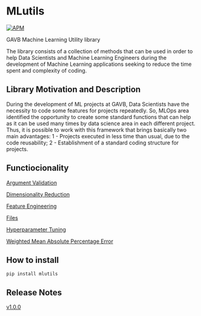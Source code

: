 # **MLutils**

[![APM](https://img.shields.io/apm/l/python?style=plastic)](./LICENSE)


GAVB Machine Learning Utility library

The library consists of a collection of methods that can be used in order to help Data Scientists and Machine Learning Engineers during the development of Machine Learning applications seeking to reduce the time spent and complexity of coding.


## **Library Motivation and Description**

During the development of ML projects at GAVB, Data Scientists have the necessity to code some features for projects repeatedly. So, MLOps area identified the opportunity to create some standard functions that can help as it can be used many times by data science area in each different project.
Thus, it is possible to work with this framework that brings basically two main advantages: 
1 - Projects executed in less time than usual, due to the code reusability;
2 - Establishment of a standard coding structure for projects.

## **Functiocionality**

[Argument Validation](./exercises/argument_validation.ipynb)

[Dimensionality Reduction](./exercises/dimensionality_reduction.ipynb)

[Feature Engineering](./exercises/feature_engineering.ipynb)

[Files](./exercises/files.ipynb)

[Hyperparameter Tuning](./exercises/hyperparameter_tuning.ipynb)

[Weighted Mean Absolute Percentage Error](./exercises/weighted_mean_absolute_percentage_error.ipynb)


## **How to install**

```
pip install mlutils
```


## **Release Notes**

[v1.0.0](./mlutils/CHANGELOG.md)
